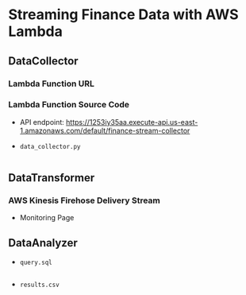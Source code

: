 # Streaming Finance Data with AWS Lambda

## DataCollector

### Lambda Function URL

### Lambda Function Source Code

- API endpoint: https://1253iy35aa.execute-api.us-east-1.amazonaws.com/default/finance-stream-collector

- `data_collector.py`

```

```

## DataTransformer

### AWS Kinesis Firehose Delivery Stream 

- Monitoring Page



## DataAnalyzer

- `query.sql`

```

```

- `results.csv`
